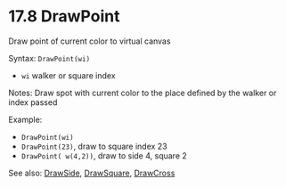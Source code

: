 # 17.8 DrawPoint

Draw point of current color to virtual canvas

Syntax: `DrawPoint(wi)`

* `wi` walker or square index 

Notes: Draw spot with current color to the place defined by the walker or index passed

Example:

* `DrawPoint(wi)` 
* `DrawPoint(23)`, draw to square index 23 
* `DrawPoint( w(4,2))`, draw to side 4, square 2

See also: [DrawSide](/17-api-native-functions/1710-drawside.md), [DrawSquare](/17-api-native-functions/1711-drawsquare.md), [DrawCross](/17-api-native-functions/1713-drawcross.md)

